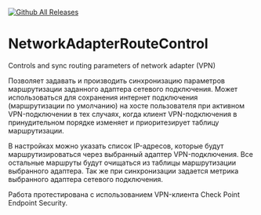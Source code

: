 [![Github All Releases](https://img.shields.io/github/downloads/golubovai/NetworkAdapterRouteControl/total.svg)]()

# NetworkAdapterRouteControl
Controls and sync routing parameters of network adapter (VPN)

Позволяет задавать и производить синхронизацию параметров маршрутизации заданного адаптера сетевого подключения. Может использоваться для сохранения интернет подключения (маршрутизации по умолчанию) на хосте пользователя при активном VPN-подключении в тех случаях, когда клиент VPN-подключения в принудительном порядке изменяет и приоритезирует таблицу маршрутизации.

В настройках можно указать список IP-адресов, которые будут маршрутизироваться через выбранный адаптер VPN-подключения. Все остальные маршруты будут очищаться из таблицы маршрутизации выбранного адаптера. Так же при синхронизации задается метрика выбранного адаптера сетевого подключения.

Работа протестирована с использованием VPN-клиента Check Point Endpoint Security.
